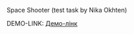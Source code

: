 Space Shooter (test task by Nika Okhten)

DEMO-LINK: [Демо-лінк](https://ebcd9ccf5354.ngrok-free.app/)
